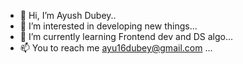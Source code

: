 - 👋 Hi, I’m Ayush Dubey..
- 👀 I’m interested in developing new things...
- 🌱 I’m currently learning Frontend dev and  DS algo...
- 📫 You to reach me ayu16dubey@gmail.com ...

<!---
ayu15dubey/ayu15dubey is a ✨ special ✨ repository because its `README.md` (this file) appears on your GitHub profile.
You can click the Preview link to take a look at your changes.
--->
